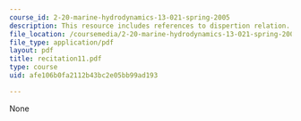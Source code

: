 ```yaml
---
course_id: 2-20-marine-hydrodynamics-13-021-spring-2005
description: This resource includes references to dispertion relation.
file_location: /coursemedia/2-20-marine-hydrodynamics-13-021-spring-2005/afe106b0fa2112b43bc2e05bb99ad193_recitation11.pdf
file_type: application/pdf
layout: pdf
title: recitation11.pdf
type: course
uid: afe106b0fa2112b43bc2e05bb99ad193

---
```

None